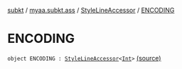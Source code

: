[subkt](../../index.md) / [myaa.subkt.ass](../index.md) / [StyleLineAccessor](index.md) / [ENCODING](./-e-n-c-o-d-i-n-g.md)

# ENCODING

`object ENCODING : `[`StyleLineAccessor`](index.md)`<`[`Int`](https://kotlinlang.org/api/latest/jvm/stdlib/kotlin/-int/index.html)`>` [(source)](https://github.com/Myaamori/SubKt/blob/0.1.12/src/main/kotlin/myaa/subkt/ass/parser.kt#L523)